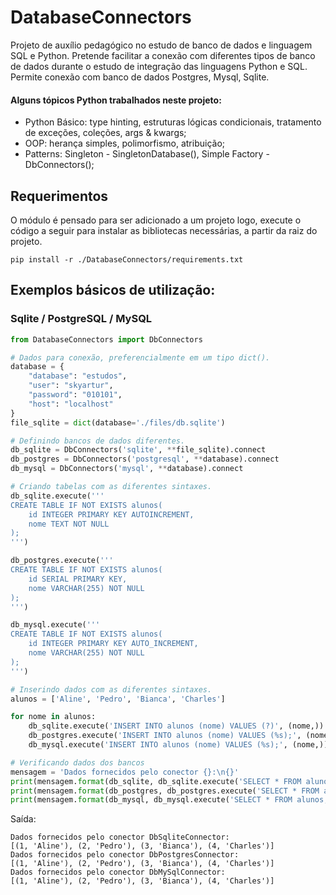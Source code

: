 # DatabaseConnectors
Projeto de auxílio pedagógico no estudo de banco de dados e linguagem SQL e Python. Pretende facilitar a conexão com 
diferentes tipos de banco de dados durante o estudo de integração das linguagens Python e SQL. Permite conexão com
banco de dados Postgres, Mysql, Sqlite. 

#### Alguns tópicos Python trabalhados neste projeto:
- Python Básico: type hinting, estruturas lógicas condicionais, tratamento de exceções, coleções, args & kwargs;
- OOP: herança simples, polimorfismo, atribuição;
- Patterns: Singleton - SingletonDatabase(), Simple Factory - DbConnectors();

## Requerimentos
O módulo é pensado para ser adicionado a um projeto logo, execute o código a seguir para instalar as bibliotecas 
necessárias, a partir da raiz do projeto.
```shell
pip install -r ./DatabaseConnectors/requirements.txt
```

## Exemplos básicos de utilização:

### Sqlite / PostgreSQL / MySQL

```python
from DatabaseConnectors import DbConnectors

# Dados para conexão, preferencialmente em um tipo dict().
database = {
    "database": "estudos",
    "user": "skyartur",
    "password": "010101",
    "host": "localhost"
}
file_sqlite = dict(database='./files/db.sqlite')

# Definindo bancos de dados diferentes.
db_sqlite = DbConnectors('sqlite', **file_sqlite).connect
db_postgres = DbConnectors('postgresql', **database).connect
db_mysql = DbConnectors('mysql', **database).connect

# Criando tabelas com as diferentes sintaxes.
db_sqlite.execute('''
CREATE TABLE IF NOT EXISTS alunos(
    id INTEGER PRIMARY KEY AUTOINCREMENT,
    nome TEXT NOT NULL 
);
''')

db_postgres.execute('''
CREATE TABLE IF NOT EXISTS alunos(
    id SERIAL PRIMARY KEY,
    nome VARCHAR(255) NOT NULL 
);
''')

db_mysql.execute('''
CREATE TABLE IF NOT EXISTS alunos(
    id INTEGER PRIMARY KEY AUTO_INCREMENT,
    nome VARCHAR(255) NOT NULL 
);
''')

# Inserindo dados com as diferentes sintaxes.
alunos = ['Aline', 'Pedro', 'Bianca', 'Charles']

for nome in alunos:
    db_sqlite.execute('INSERT INTO alunos (nome) VALUES (?)', (nome,))
    db_postgres.execute('INSERT INTO alunos (nome) VALUES (%s);', (nome,))
    db_mysql.execute('INSERT INTO alunos (nome) VALUES (%s);', (nome,))

# Verificando dados dos bancos
mensagem = 'Dados fornecidos pelo conector {}:\n{}'
print(mensagem.format(db_sqlite, db_sqlite.execute('SELECT * FROM alunos;')))
print(mensagem.format(db_postgres, db_postgres.execute('SELECT * FROM alunos;')))
print(mensagem.format(db_mysql, db_mysql.execute('SELECT * FROM alunos;')))
```
Saída:
```shell
Dados fornecidos pelo conector DbSqliteConnector:
[(1, 'Aline'), (2, 'Pedro'), (3, 'Bianca'), (4, 'Charles')]
Dados fornecidos pelo conector DbPostgresConnector:
[(1, 'Aline'), (2, 'Pedro'), (3, 'Bianca'), (4, 'Charles')]
Dados fornecidos pelo conector DbMySqlConnector:
[(1, 'Aline'), (2, 'Pedro'), (3, 'Bianca'), (4, 'Charles')]
```
